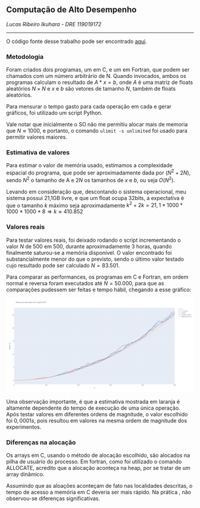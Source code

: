 ## Computação de Alto Desempenho

*Lucas Ribeiro Ikuhara - DRE 119019172*

---

O código fonte desse trabalho pode ser encontrado [aqui](https://github.com/LucasIkuhara/coc-472-computacao-de-alto-desempenho).

### Metodologia

Foram criados dois programas, um em C, e um em Fortran, que podem ser chamados com um número arbitrário de N. Quando invocados, ambos os programas calculam o resultado de $A*x=b$, onde $A$ é uma matriz de floats aleatórios $N\times N$ e $x$ e $b$ são vetores de tamanho $N$, também de floats aleatórios.

Para mensurar o tempo gasto para cada operação em cada e gerar gráficos, foi utilizado um script Python.

Vale notar que inicialmente o SO não me permitiu alocar mais de memoria que $N \approx 1000$, e portanto, o comando ```ulimit -s unlimited``` foi usado para permitir valores maiores.

### Estimativa de valores

Para estimar o valor de memória usado, estimamos a complexidade espacial do programa, que pode ser aproximadamente dada por $(N^2 + 2N)$, sendo $N^2$ o tamanho de A e $2N$ os tamanhos de $x$ e $b$, ou seja $O(N^2)$.

Levando em consideração que, descontando o sistema operacional, meu sistema possui 21,1GB livre, e que um float ocupa 32bits, a expectativa é que o tamanho $k$ máximo seja aproximadamente 
$k^2+2k = 21,1*1000*1000*1000*8 \Rightarrow k \approx 410.852$ 

### Valores reais

Para testar valores reais, foi deixado rodando o script incrementando o valor $N$ de 500 em 500, durante aproximadamente 3 horas, quando finalmente saturou-se a memória disponível. O valor encontrado foi substancialmente menor do que o previsto, sendo o último valor testado cujo resultado pode ser calculado $N = 83.501$.

Para comparar as performances, os programas em C e Fortran, em ordem normal e reversa foram executados até $N= 50.000$, para que as comparações pudessem ser feitas e tempo hábil, chegando a esse gráfico:


![734c328ce35d67aa4f1e13b4483336b2.png](results2.png)

Uma observação importante, é que a estimativa mostrada em laranja é altamente dependente do tempo de execução de uma única operação. Após testar valores em diferentes ordens de
magnitude, o valor escolhido foi $0,0001s$, pois resultou em valores na mesma ordem de magnitude dos experimentos.

### Diferenças na alocação

Os arrays em C, usando o método de alocação escolhido, são alocados na pilha de usuário do processo. Em fortran, como foi utilizado o comando ALLOCATE, acredito que a alocação aconteça na heap, por se tratar de um array dinâmico. 

Assumindo que as aloações aconteçam de fato nas localidades descritas, o tempo de acesso a memória em C deveria ser mais rápido. Na prática , não observou-se diferenças significativas.